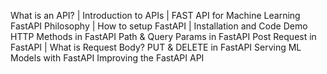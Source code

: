 What is an API? | Introduction to APIs | FAST API for Machine Learning
FastAPI Philosophy | How to setup FastAPI | Installation and Code Demo
HTTP Methods in FastAPI
Path & Query Params in FastAPI
Post Request in FastAPI | What is Request Body?
PUT & DELETE in FastAPI 
Serving ML Models with FastAPI 
Improving the FastAPI API
